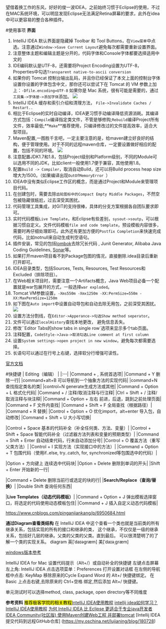 望借着换工作的东风，好好的俊一波IDEA，之前始终习惯于Eclipse的使用，不过在MAC系统环境，可以明显发现Eclipse无法满足Retina屏幕的要求，此外在idea中可以更容易的整合各种插件。

#使用事项
**界面**
1. IntelliJ IDEA 默认界面是隐藏掉 Toolbar 和 Tool Buttons，在`View菜单`中点选。注意通过`Window->Save Current Layout`避免每次都需要重新设置界面。 
2. 注意整体主题和编辑主题是分开的，代码字体和Console字体都要选择适用中文的
3. IDE编码默认是UTF-8，还需要将Project Encoding设置为UTF-8，Properties中勾选`Transparent native-to-ascii conversion`
4. 如果你的 Tomcat 控制台输出乱码，并且你已经保证了本文上面的控制台字体设置你设置的字体包含中文，那你还可以尝试下在 Tomcat 的 VM 参数上加上：`-Dfile.encoding=UTF-8`
如果你是 Mac 系统，很有可能是需要的，通过`工具集->字体册->添加字体`添加。
![](http://images2017.cnblogs.com/blog/636325/201712/636325-20171227172241394-399864608.png)
5. IntelliJ IDEA 缓存和索引介绍和清理方法， `File->Invalidate Caches / Restart..`
6. 相比于Eclipse的实时自动编译，IDEA更习惯手动编译降低资源消耗。其编译方式包括：`Compile`编译指定类文件，不管是够修购;`Rebuild`编译Project所有文件，效率最低;**`Make`**推荐使用，只编译修改过的文件提高效率，适合大型项目。
7. Maven配置,一图胜千言吧，一定主要注意的是，给maven建立好良好的结构，便于管理使用。对于不同的远程maven仓库，一定要设置做好相应的配置，包括不同的环境。
![](http://images2017.cnblogs.com/blog/636325/201712/636325-20171227180504269-1225323913.png)
8. 注意配置JDK1.7和1.8，包括Project级别和Platform级别，不同的Module可以选用不同的JDK，比如client一般使用1.7便于兼容，其他使用1.8。
9. 配置`Build -> Compiler`，取消自动Build，还可以将Build process heap size增大为1500。（如果编译出现`OutOfMemoryError `）
10. IDEA中没有类似Eclipse工作区的概念，而是通过Project和Module来管理项目代码。
11. 在创建包时，需要去除`齿轮图标中的Compact Empty Middle Packages`，不然空包被隐藏很尴尬，过去深受其困扰。
12. 代码管理工具集成，对GIT的支持很棒，具体的分支方案根据各自团队要求即可。
13. 实时代码模板`Live Template`，和Eclipse有些差别，`sysout->soutp`，可以根据习惯自定义。文件代码模板`file and code template`，预设模板内容很多，需要时再仔细处理即可。此外还有更加方便的`Postfix Completion`来快速完成代码，比如notnull来自动生成判空语句。
14. 插件安装，常见的包括[lombok](http://www.blogjava.net/fancydeepin/archive/2012/07/12/lombok.html)去除冗长代码 , Junit Generator, Alibaba Java Coding Guidelines, [Sonar](https://mp.neixin.cn/cms/content/article/19235902113272Bq4Ma9a5zgMKa1psTo)等。
15. 如果打开maven项目看不到Package包图的情况，直接删除.idea目录后重新打开即可。
16. IDEA目录类型，包括Sources, Tests, Resources, Test Resources和Excluded（排除项目）。
17. 在Web相关项目时，需要注意一个Artifacts概念，Java Web项目必备一个配置就是war包展开的方式，一般选择`war exploded`。
18. Tomcat VM参数设置，`-Xms550m -Xmx1250m -XX:PermSize=550m -XX:MaxPermSize=1250m`
19. 如下图在`Auto import`中设置自动导包和自动去除无用包，之前深受其困扰。
![](http://images2017.cnblogs.com/blog/636325/201712/636325-20171228131038535-384339921.png)
20. 设置方法分割线，在`Editor->Apperance->勾选Show method seperator`。
21. 文件可以通过`localHistory`查找本地更改， 避免信息丢失。
22. 修改``Editor Tabs的show tabs in single row`选项来显示多个tab页面。
23. 注释配置，`CodeStyle->Java->取消勾选Line comment at first column`
24. 设置`System settings->open project in new window`，避免每次都需要选择。
25. 长语句可以通过在行号上右键，选择软分行增强可读性。

[官方文档](ttp://www.jetbrains.com/idea/webhelp/getting-help.html)

#快捷键
|  Editing（编辑） |
|:--|
|Command + ,  系统首选项|
|Command + Y 删除一行|
|command+alt+B 可以导航到一个抽象方法的实现代码|
|command+N 查找指定类名的类|
|control+N generate生成方法或其他|
|Command + Option + L 格式化代码|
|Command + / 注释/取消注释与行注释|
|Ctrl + Shift + / 注释/取消注释与块注释|
|Command + Option + 左右 前进，后退，跳到之前处理页面|
|Command + F 文件内查找|
|Command + Shift + F 全局查找（根据路径）|
|Command + R 替换|
|Control + Option + O 优化import，alt+enter 导入包，自动修改|
|Command + Shift + U 大小写切换|

|Control + Space 基本的代码补全（补全任何类、方法、变量）|
|Control + Shift + Space 智能代码补全（过滤器方法列表和变量的预期类型）|
|Command + Shift + Enter 自动结束代码，行末自动添加分号|
|Control + O 覆盖方法（重写父类方法）|
|Control + I 实现方法（实现接口中的方法）|
|Command + Option + T 包围代码（使用if..else, try..catch, for, synchronized等包围选中的代码）|



|Option + 方向键上 连续选中代码块|
|Option + Delete 删除到单词的开头|
|Shift + Enter 开始新的一行|

|Command + Delete 删除当前行或选定的块的行|
|**Search/Replace（查询/替换）**|
|Double Shift 查询任何东西|

|**Live Templates（动态代码模板）**|
|Command + Option + J 弹出模板选择窗口，将选定的代码使用动态模板包住|
|Command + J 插入自定义动态代码模板|


https://www.cnblogs.com/pinganjiankang/p/6950684.html

**通过Diagram查看类结构**
在 IntelliJ IDEA 中这个查看一个类也就是当前类的所有继承关系，包括实现的所有的接口和继承的类，
这个继承，不仅仅是一级的继承关系，包括好几层的继承。父类的父类的父类。直到最后。
可以很清楚明了的了解一个类的实现关系。
diagram 英[ˈdaɪəgræm] 美[ˈdaɪəˌɡræm]

[windows版本参考](http://www.cnblogs.com/xiong2ge/p/idea_windows_fast.html)


IntelliJ IDEA for Mac 设置代码提示（Alt+/）或自动补全的快捷键
左键点击屏幕左上角: IntelliJ IDEA
点击选项菜单：Preferences 打开设置对话框
在左侧的导航框中点击: KeyMap
移除原来的Cycle Expand Word 的 Alt+/ 快捷键绑定。 
在 Basic 上点击右键,去除原来的 Ctrl+空格 绑定,然后添加 Alt+/ 快捷键。 

单元测试时可以选择method, class, package, open directory等不同维度

**参考资料**
<mark>推荐极客学院的相关教程</mark>[IntelliJ IDEA使用教程](http://wiki.jikexueyuan.com/project/intellij-idea-tutorial/)
[intellij idea如何学习？](https://www.zhihu.com/question/53659760)
[IntelliJ IDEA使用教程](http://www.phperz.com/special/83.html)
[为何 IntelliJ IDEA 比 Eclipse 更适合于专业java开发者](http://www.cnblogs.com/wangzhongqiu/p/6698880.html)
[IDEA Community(社区版) 使用Maven创建Web工程 并部署tomcat](http://blog.csdn.net/u012364631/article/details/47682011)
[Intellij IDEA 提交代码到远程GitHub仓库]
(https://my.oschina.net/lujianing/blog/180728)
